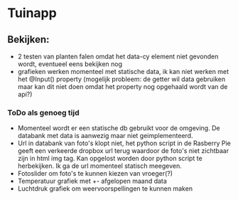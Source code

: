 # Tuinapp

## Bekijken:
- 2 testen van planten falen omdat het data-cy element niet gevonden wordt, eventueel eens bekijken nog
- grafieken werken momenteel met statische data, ik kan niet werken met het @Input() property
(mogelijk probleem: de getter wil data gebruiken maar kan dit niet doen omdat het property nog opgehaald wordt van de api?)

### ToDo als genoeg tijd
- Momenteel wordt er een statische db gebruikt voor de omgeving. De databank met data is aanwezig maar niet geimplementeerd. 
- Url in databank van foto's klopt niet, het python script in de Rasberry Pie geeft een verkeerde dropbox url terug waardoor de foto's niet zichtbaar zijn in html img tag. Kan opgelost worden door python script te herbekijken. Ik ga de url momenteel statisch meegeven.
- Fotoslider om foto's te kunnen kiezen van vroeger(?)
- Temperatuur grafiek met +- afgelopen maand data
- Luchtdruk grafiek om weervoorspellingen te kunnen maken
